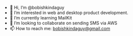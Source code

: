- 👋 Hi, I’m @bobishkindaguy
- 👀 I’m interested in web and desktop product development.
- 🌱 I’m currently learning MailKit
- 💞️ I’m looking to collaborate on sending SMS via AWS
- 📫 How to reach me: bobishkindaguy@gmail.com

<!---
bobishkindaguy/bobishkindaguy is a ✨ special ✨ repository because its `README.md` (this file) appears on your GitHub profile.
You can click the Preview link to take a look at your changes.
--->
